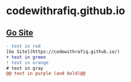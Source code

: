 # codewithrafiq.github.io
## [Go Site](https://codewithrafiq.github.io/)


```diff
- text in red
[Go Site](https://codewithrafiq.github.io/)
+ text in green
! text in orange
# text in gray
@@ text in purple (and bold)@@
```
